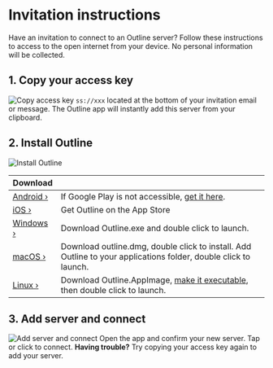 # Invitation instructions

Have an invitation to connect to an Outline server? Follow these instructions to access to the open internet from your device. No personal information will be collected.

## 1. Copy your access key
![Copy access key](src/resources/invitation_instructions_001.png "Copy your access key")
`ss://xxx` located at the bottom of your invitation email or message. The Outline app will instantly add this server from your clipboard.


## 2. Install Outline
![Install Outline](src/resources/invitation_instructions_002.png "Install Outline")

|Download|  |
| ------------- | ------------- |
| [Android ›](https://play.google.com/store/apps/details?id=org.outline.android.client) | If Google Play is not accessible, [get it here](https://github.com/Jigsaw-Code/outline-releases/blob/master/client/Outline.apk?raw=true). |
| [iOS ›](https://itunes.apple.com/app/outline-app/id1356177741) | Get Outline on the App Store |
| [Windows ›](https://s3.amazonaws.com/outline-releases/client/Outline-Client.exe) | Download Outline.exe and double click to launch. |
| [macOS ›](https://itunes.apple.com/app/outline-app/id1356178125) | Download outline.dmg, double click to install. Add Outline to your applications folder, double click to launch. |
| [Linux ›]( https://s3.amazonaws.com/outline-releases/client/Outline-Client.AppImage) | Download Outline.AppImage, [make it executable](https://docs.appimage.org/introduction/quickstart.html), then double click to launch. |


## 3. Add server and connect
![Add server and connect](src/resources/invitation_instructions_003.png "Add server and connect")
Open the app and confirm your new server. Tap or click to connect.
**Having trouble?** Try copying your access key again to add your server.

